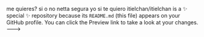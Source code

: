me quieres?
si o no
netta
segura
yo si te quiero
itielchan/itielchan is a ✨ special ✨ repository because its `README.md` (this file) appears on your GitHub profile.
You can click the Preview link to take a look at your changes.
--->
